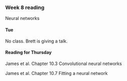 ### Week 8 reading

Neural networks



#### Tue

No class. Brett is giving a talk.



#### Reading for Thursday

James et al. Chapter 10.3 Convolutional neural networks

James et al. Chapter 10.7 Fitting a neural network


